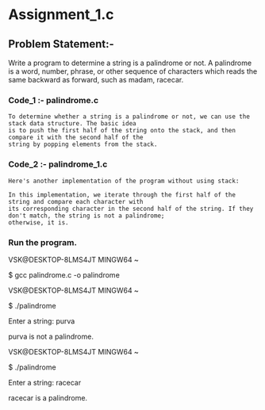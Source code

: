 
# Assignment_1.c

## Problem Statement:-

Write a program to determine a string is a palindrome or not. A palindrome is a word, 
number, phrase, or other sequence of characters which reads the same backward as 
forward, such as madam, racecar.


### Code_1 :- palindrome.c
    
    To determine whether a string is a palindrome or not, we can use the stack data structure. The basic idea 
    is to push the first half of the string onto the stack, and then compare it with the second half of the 
    string by popping elements from the stack.

  

### Code_2 :- palindrome_1.c

    Here's another implementation of the program without using stack:
    
    In this implementation, we iterate through the first half of the string and compare each character with 
    its corresponding character in the second half of the string. If they don't match, the string is not a palindrome; 
    otherwise, it is.


### Run the program.

VSK@DESKTOP-8LMS4JT MINGW64 ~

$ gcc palindrome.c -o palindrome

VSK@DESKTOP-8LMS4JT MINGW64 ~

$ ./palindrome

Enter a string: purva

purva is not a palindrome.

VSK@DESKTOP-8LMS4JT MINGW64 ~

$ ./palindrome

Enter a string: racecar

racecar is a palindrome.


